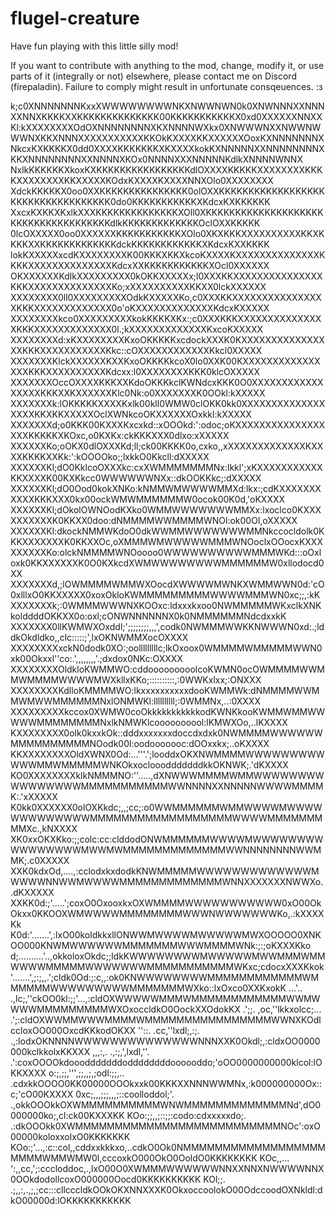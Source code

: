 # flugel-creature
Have fun playing with this little silly mod!

If you want to contribute with anything to the mod, change, modify it, or use parts of it (integrally or not) elsewhere, please contact me on Discord (firepaladin). Failure to comply might result in unfortunate consqeuences. :з

k;c0XNNNNNNNKxxXWWWWWWWWNKXNWWNWN0k0XNWNNNXXNNNXXNNXKKKKXXKKKKKKKKKKKKKK00KKKKKKKKKKKX0xd0XXXXXXNNXX
Kl:kXXXXXXXXOdOXNNNNNNNNXKXNNNNWXkx0XNWWWNXXNWWNWWWNXKKXNNNXXXXXXXXXXXKKOkKXXXXKKXXXXXXOoxKXNNNNNNNX
NkcxKXKKKKX0dd0XXXXKKKKKKKXKXXXXkokKXNNNNNXXNNNNNNNNXKKXNNNNNNNNXXNNNNXKOx0NNNNXXXNNNNNKdlkXNNNNWNNX
NxlkKKKKKKXkoxKXKKKKKKKKKKKKKKKKdlOXXXXKKKKKXXXXXXXXKKKKXXXXXXXXKKXXXXXKOdxKXXXXKXXXXNNXOlo0XXXXXXXX
XdckKKKKKX0oo0XXKKKKKKKKKKKKKKK0olOXXKKKKKKKKKKKKKKKKKKKKKKKKKKKKKKKKKKK0do0KKKKKKKKKKKXKdcxKXKKKKKK
XxcxKXKKXKxlkXXXKKKKKKKKKKKKKKXOll0XKKKKKKKKKKKKKKKKKKKKKKKKKKKKKKKKKKKKKdlkKKKKKKKKKKKKKOclOXXKKKKK
0lcOXXXXX0oo0XXXXXXKKKKKKKKKKKXOlo0XKXKKKXXXXXXXXXXKKXKKKKXXKKKKKKKKKKKKKdckKKKKKKKKKKKKXKdcxKXXKKKK
lokKXXXXXxcdKXXXXXXXXK00KKKXKKXkcoKXXXXKXXXXXXXXXXXXXXKKKKXXXXXXXXXXXXXXKdcxXXKKKKKKKKKKKXOcl0XXXXXX
OKXXXXXXKdlkXXXXXXXXX0kOKKXXXXXx;l0XXXKKXXXXXXXXXXXXXXXKKKXXXXXXXXXXXXXXKo;xXXXXXXXXXXKKXX0lckXXXXXX
XXXXXXXX0ll0XXXXXXXXXOdkKXXXXXKo,c0XXXKKXXXXXXXXXXXXXXXXKKKXXXXXXXXXXXXX0o'oKXXXXXXXXXXXXXKdcxKXXXXX
XXXXXXXXkco0XXXXXXXXXkokKKKKXKx:;c0XXXKKKXXXXXXXXXXXXXXXKKKXXXXXXXXXXXXX0l.;kXXXXXXXXXXXXXKxcoKXXXXX
XXXXXXXXd:xKXXXXXXXXKxoOKKKKKxcdockXXXK0KXXXXXXXXXXXXXXXXKKKXXXXXXXXXXXKkc::cOXXXXXXXXXXXXKkcl0XXXXX
XXXXXXXKlckXXXXXXKXXKxoOKKKKkcoX0lo0XXK00KXXXXXXXXXXXXXXXXKKKXXXXXXXXXXKdcxx:l0XXXXXXXXKKK0klcOXXXXX
XXXXXXXOccOXXXXKKKXXKdoOKKKkclKWNdcxKKK0O0XXXXXXXXXXXXXXXXXKKKXXKXXXXXXKlc0Nk:o0XXXXXXXK0OOkl:kXXXXX
XXXXXXXk:lOKKKKKXXXXKxlk00kll0WMW0clOKK0kk0XXXXXXXXXXXXXXXXXXKKXKKXXXXXOclXWNkcoOKXXXXXXOxkkl:kXXXXX
XXXXXXXd;o0KKK00KXXXKxcxkd::xOOOkd:':odoc;oKXXXXXXXXXXXXXXXXXXKKKKKXKOxc,o0KXKx:ckKKKXXX0dlxo:xXXXXX
XXXXXXKo;oOKX0dlOXXXKd;ll;ck00KKKK0o,cxko,,xXXXXXXXXXXXXXKXXXXKKKKXXKk:':kOOOOko;;lxkkO0Kkcll:dXXXXX
XXXXXXKl;dO0KklcoOXXXkc:cxXWMMMMMMMNx:lkkl';xKXXXXXXXXXXXKKXXXXK00KXKkcc0WWWWWWNXx::dkOOKKkc;:dXXXXX
XXXXXXKl;dO0Ood0kokXNKo:kNMMWMWWWWMMXd:lkx:;cdKXXXXXXXXXXXKKKXXX0kx00ockWMWMMMMMMW0ocok00K0d,'oKXXXX
XXXXXXKl;dOkolOWNOodKXko0WMMWWWWWWWMMXx:lxoclco0KXXXXXXXXXXK0KKXX0doo:dNMMMMWWMMMMWNOl:ok00Ol,oXXXXX
XXXXXXKl:dkockNMMWKdoO0dkWWMMWWWWWWWMMNkccocldolk0KKKXXXXXXXK0KKXXOc,oXMMMWMWWWWWMMMWNOoclxOOocxKXXX
XXXXXXKo:olckNMMMMWNOoooo0WWWWWWWWWWMMMWKd:::oOxloxk0KKXXXXXXK0O0KXkcdXWMWWWWWWWWMMMMMMW0xllodocd0XX
XXXXXXXd,;lOWMMMMWMMWXOocdXWWWWMWNKXWMMWWN0d:'cO0xlllxO0KKXXXXX0xoxOkloKWMMMMMMMMMWWWWMMMWN0xc;;,:kK
XXXXXXXk;:0WMMMWWWNXKOOxc:ldxxxkxoo0NWMMMMMWKxclkXNKkolddddOKKXX0o:oxl;cONWNNNNNNX0k0NMMMMMMNdcdxxkK
XXXXXXX0llKWMWXOxddl;';;;;;;;;,,,',codk0NWMMMWWKKNWWWN0xd:.;lddkOkdldko,,clc:::::;',lxOKNWMMXocOXXXX
XXXXXXXXxckN0dodk0XO:;oolllllllllc;lkOxoox0WMMMMWMMMMMWWN0xk00Okxxl''co:.',,,,,,,,'.;dxdox0NKc:OXXXX
XXXXXXXXOldkloKWMMWO:cddooooooooolcoKWMN0ocOWMMMMWWMMWMMMMWWWWMWXkllxKKo;::::::::::,:0WWKxlxx;:ONXXX
XXXXXXXXKdlloKMMMMWO:lkxxxxxxxxxxdooKWMMWk:dNMMMMWWMMWMWWMMMMMMNxlONMWKl:llllllllll;:0WMMNx,..:0XXXX
XXXXXXXXXkccox0XWMW0coOkkkkkkkkkkkodKWNKkooKWMMWMMWWWWWMMMMMMMMNxlkNMWKlcoooooooool:lKMWXOo,..lKXXXX
KXXXXXXXX0olk0kxxkOk::dddxxxxxxxdoccdxdxk0NWMMMMWWWWWWMMMMMMMMMMNOodk00l:oodooooooc:dOOxxkx;..oKXXXX
KKXXXXXXXXOldXWNX0Od:...'''.';looddxOKXNWMMMMWWWWWWWWWWWWMMWMMMMMWNKOkxoclooodddddddkkOKNWK;.'dKXXXX
KO0XXXXXXXXklkNMMMNO:''.....,dXNWWWMMMMWMMWWWWWWWWWWWWWWWWMMMMMMMMMMMWWNNNNXXNNNNNWWWWMMMMK:.'xXXXXX
K0kk0XXXXXX0olOXKkdc;,,;cc;:o0WWMMMMMMWMMWWWWMWWWWWWWWWWWWWMMMMMMMMMMMMMMMMMMWWWWMMMMMMMMMXc.,kNXXXX
XK0xxOKXKko:;;colc:cc:clddodONWMMMMMMWWWWMWWWWWWWWWWWWWWWWMWWMWMMMMMMMMMMMMMWWNNNNNNNNWWMMK;.c0XXXXX
XXK0kdxOd,....,:cclodxkxdodkKNWMMMMMWWWWWWWWWWWWWMWWWWNNWWMWWWWMMMMMMMMMMMMMWNNXXXXXXXNWWXo..dKXXXXX
XXKK0d:;'.....';coxO0OxooxkxOXWMMMMWWWWWWWWWWW0xO00OkOkxx0KKOOXWMWWWWMMMMMMMMWWWNWWWWWWWKo,.:kXXXXKk
K0d:'.......',:lxO00koldkkxllONWWMWWWWMWWWWWMWXOOOOO0XNKOO000KNWMWWWWWWMMMMMMMWWWMMMMWNk:;:;oKXXXKko
d;..........'..,okkoloxOkdc;;ldkKWWWWWWWWMWWWWWMWWMMMWMMWWWWMMMMMWWWWWWWMMMMMMMMMMMWKxc;cdocxXXXKkok
'.......',;:;,,.';cldk0Od:;:c,,:ok0KNWWWWWWWWMMMMMMMMMMMMWMMMMMMWWWWWWWWWMMMMMMMWXko::lxOxco0XXKxokK
...'..    .,lc;,''ckOO0kl:;;'...,:cldOXWWWWWMMMWMMMMMMMMMMMMWWMWWWWMMMMMMMMMWXOxoccldkO0OockXXOdokKX
.';;.       ,oc,''lkkxolcc;...  .';:cldOXWWMMWWWMMMMWMMMMMMMMMMMMMMMMWWNXKOdlccloxOO000OxcdKKkodOKXX
''::.       .cc,''lxdl;,:;.      .,:lodxOKNNNNWWWWWWWWWWWWWWNNNXXK0Okdl;,:cldxOO0000000kclkkolxKKXXX
,,,:,.     .,:;,',lxdl,''.      .':coxOOOOkdooodddddddoddddddddoooooddo;'oOO0000000000klcol:lOKKXXXX
o:;,;;,''',;;,,;,;odl:;;,..     .cdxkkOOOO0KK00000OOOkxxk00KKKXXNNNWWMNx,:k000000000Ox::c;'cO00KXXXX
0xc;,,,;;;,,,;::coolloddol;'.  .,okkOOOkkOXWMMMMMMMMMMWNWMMMMMMMMMMMMMNd',dO0000000ko;,cl:ck00KXXXKK
KOo:;;,,;::;;:codo:cdxxxxxdo;. .:dkOOOkk0XWMMMMMMMMMMMMMMMMMMMMMMMMMMNOc':oxO00000koloxxolxO0KKKKKKK
KOo:;'...,:c::col,,cddxxkkkxo,..cdkO0Ok0NMMMMMMMMMMMMMMMMMMMMMMWMMWMW0l,cccoxkO000OkO0OoldO0KKKKKKKK
KOc,,...  ':,,cc,';:cccloddoc,.,lxO00O0XWMMMWWWWWWNNXXNNXNWWWWNNX0OOkdodollcoxO000000Oocd0KKKKKKKKKK
KOl;;.    .;,,:,.,;,;cc:::cllcccldkOOkOKXNNXXXK0OkxoccoolokO00OdccoodOXNkldl:dkO00000d:lOKKKKKKKKKKK
